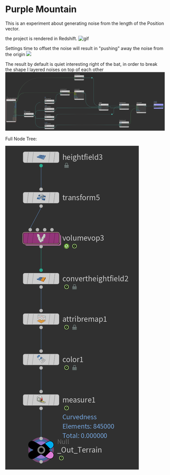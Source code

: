 #  Purple Mountain

This is an experiment about generating noise from the length of the Position vector.

the project is rendered in Redshift.
<img alt = "gif" src="Images/Purple_Mountain.gif">

Settings time to offset the noise will result in "pushing" away the noise from the origin
<img src="Images/Purple_Mountain_flipbook.gif">

The result by default is quiet interesting right of the bat, in order to break the shape I layered noises on top of each other
<img src="Images/Height Setup.png">

Full Node Tree:

<img src="Images/Node Tree.png">
